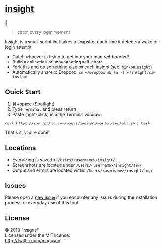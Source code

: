 # [insight](http://iamnoah.com/insight)

> catch every login moment

Insight is a small script that takes a snapshot each time it detects a wake or login attempt
- Catch whoever is trying to get into your mac *red-handed*!
- Build a collection of unsuspecting self-shots
- Fork this and do something else on each insight (see: `bin/onInsight`)
- Automatically share to Dropbox: `cd ~/Dropbox && ln -s ~/insight/saw insight`

## Quick Start
1. ⌘+space (Spotlight)
2. Type `Terminal` and press return
3. Paste (right-click) into the Terminal window:

```shell
curl https://raw.github.com/magus/insight/master/install.sh | bash
```
That's it, you're done!

## Locations
- Everything is saved in `/Users/<username>/insight/`
- Screenshots are located under `/Users/<username>/insight/saw/`
- Output and errors are located within `/Users/<username>/insight/log/`

## Issues
Please open a [new issue](https://github.com/magus/insight/issues/new) if
you encounter any issues during the installation process or everyday use
of this tool.

## License
© 2013 "magus"  
Licensed under the MIT license.  
<http://twitter.com/magusnn>

